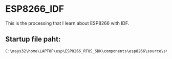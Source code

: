 # ESP8266_IDF
This is the processing that I learn about ESP8266 with IDF.
## Startup file paht:
```
C:\msys32\home\LAPTOP\esp\ESP8266_RTOS_SDK\components\esp8266\source\startup.c
```
